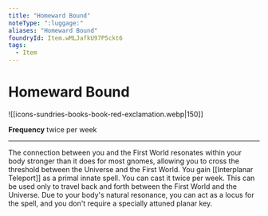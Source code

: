 ```yaml
---
title: "Homeward Bound"
noteType: ":luggage:"
aliases: "Homeward Bound"
foundryId: Item.wMLJafkU97P5ckt6
tags:
  - Item
---
```


# Homeward Bound
![[icons-sundries-books-book-red-exclamation.webp|150]]

**Frequency** twice per week

* * *

The connection between you and the First World resonates within your body stronger than it does for most gnomes, allowing you to cross the threshold between the Universe and the First World. You gain [[Interplanar Teleport]] as a primal innate spell. You can cast it twice per week. This can be used only to travel back and forth between the First World and the Universe. Due to your body's natural resonance, you can act as a locus for the spell, and you don't require a specially attuned planar key.
